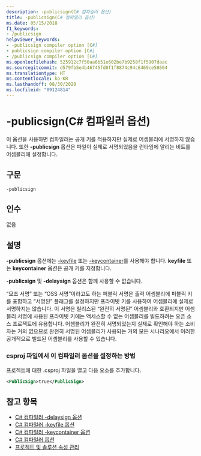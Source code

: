 ```yaml
---
description: -publicsign(C# 컴파일러 옵션)
title: -publicsign(C# 컴파일러 옵션)
ms.date: 05/15/2018
f1_keywords:
- /publicsign
helpviewer_keywords:
- -publicsign compiler option [C#]
- publicsign compiler option [C#]
- /publicsign compiler option [C#]
ms.openlocfilehash: 525912c7f50aa6b51e602be7b9258f1f5907daac
ms.sourcegitcommit: d579fb5e4b46745fd0f1f8874c94c6469ce58604
ms.translationtype: HT
ms.contentlocale: ko-KR
ms.lasthandoff: 08/30/2020
ms.locfileid: "89124814"
---
```

# <a name="-publicsign-c-compiler-options"></a>-publicsign(C# 컴파일러 옵션)

이 옵션을 사용하면 컴파일러는 공개 키를 적용하지만 실제로 어셈블리에 서명하지 않습니다. 또한 **-publicsign** 옵션은 파일이 실제로 서명되었음을 런타임에 알리는 비트를 어셈블리에 설정합니다.

## <a name="syntax"></a>구문

```console
-publicsign
```

## <a name="arguments"></a>인수

없음

## <a name="remarks"></a>설명

**-publicsign** 옵션에는 [-keyfile](keyfile-compiler-option.md) 또는 [-keycontainer](keycontainer-compiler-option.md)를 사용해야 합니다. **keyfile** 또는 **keycontainer** 옵션은 공개 키를 지정합니다.

**-publicsign** 및 **-delaysign** 옵션은 함께 사용할 수 없습니다.

“모조 서명” 또는 “OSS 서명”이라고도 하는 퍼블릭 서명은 출력 어셈블리에 퍼블릭 키를 포함하고 “서명된” 플래그를 설정하지만 프라이빗 키를 사용하여 어셈블리에 실제로 서명하지는 않습니다. 이 서명은 릴리스된 “완전히 서명된” 어셈블리와 호환되지만 어셈블리 서명에 사용된 프라이빗 키에는 액세스할 수 없는 어셈블리를 빌드하려는 오픈 소스 프로젝트에 유용합니다. 어셈블리가 완전히 서명되었는지 실제로 확인해야 하는 소비자는 거의 없으므로 완전히 서명된 어셈블리가 사용되는 거의 모든 시나리오에서 이러한 공개적으로 빌드된 어셈블리를 사용할 수 있습니다.

### <a name="to-set-this-compiler-option-in-a-csproj-file"></a>csproj 파일에서 이 컴파일러 옵션을 설정하는 방법

프로젝트에 대한 .csproj 파일을 열고 다음 요소를 추가합니다.

```xml
<PublicSign>true</PublicSign>
```

## <a name="see-also"></a>참고 항목

- [C# 컴파일러 -delaysign 옵션](delaysign-compiler-option.md)
- [C# 컴파일러 -keyfile 옵션](keyfile-compiler-option.md)
- [C# 컴파일러 -keycontainer 옵션](keycontainer-compiler-option.md)
- [C# 컴파일러 옵션](index.md)
- [프로젝트 및 솔루션 속성 관리](/visualstudio/ide/managing-project-and-solution-properties)
